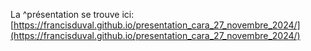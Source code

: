 La ^présentation se trouve ici: [https://francisduval.github.io/presentation_cara_27_novembre_2024/](https://francisduval.github.io/presentation_cara_27_novembre_2024/)
